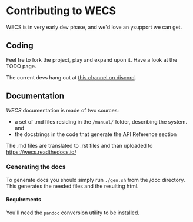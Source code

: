 # Contributing to WECS

WECS is in very early dev phase, and we'd love an ysupport we can get.

## Coding

[comment]: # (TODO this should be expanded, and maybe the TOD should be merge here somehow)

Feel fre to fork the project, play and expand upon it. Have a look at the TODO page.

The current devs hang out at [this channel on discord](https://discord.com/channels/722508679118848012/722510686474731651).
 
## Documentation

*WECS* documentation is made of two sources:
- a set of .md files residing in the `/manual/` folder, describing the system. and
- the docstrings in the code that generate the API Reference section

The .md files are translated to .rst files and than uploaded to https://wecs.readthedocs.io/

### Generating the docs

To generate docs you should simply run `./gen.sh` from the /doc directory.
This generates the needed files and the resulting html.

#### Requirements

You'll need the `pandoc` conversion utility to be installed.
